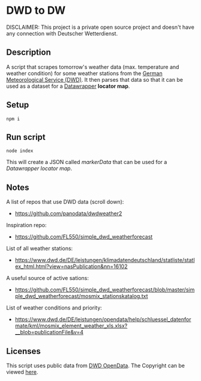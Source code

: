 # DWD to DW

DISCLAIMER: This project is a private open source project and doesn't have any connection with Deutscher Wetterdienst.

## Description

A script that scrapes tomorrow's weather data (max. temperature and weather condition) for some weather stations from the [German Meteorological Service (DWD)](https://dwd.de/). It then parses that data so that it can be used as a dataset for a [Datawrapper](datawrapper.de/) **locator map**.

## Setup

    npm i

## Run script

    node index

This will create a JSON called *markerData* that can be used for a *Datawrapper locator map*.

## Notes

A list of repos that use DWD data (scroll down): 
- https://github.com/panodata/dwdweather2

Inspiration repo: 
- https://github.com/FL550/simple_dwd_weatherforecast

List of all weather stations:
- https://www.dwd.de/DE/leistungen/klimadatendeutschland/statliste/statlex_html.html?view=nasPublication&nn=16102

A useful source of active sations: 
- https://github.com/FL550/simple_dwd_weatherforecast/blob/master/simple_dwd_weatherforecast/mosmix_stationskatalog.txt

List of weather conditions and priority:
- https://www.dwd.de/DE/leistungen/opendata/help/schluessel_datenformate/kml/mosmix_element_weather_xls.xlsx?__blob=publicationFile&v=4

## Licenses

This script uses public data from [DWD OpenData](https://www.dwd.de/DE/leistungen/opendata/opendata.html). The Copyright can be viewed [here](https://www.dwd.de/DE/service/copyright/copyright_node.html).

